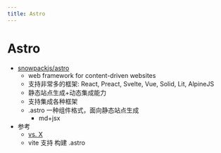 ```yaml
---
title: Astro
---
```


# Astro

- [snowpackjs/astro](https://github.com/snowpackjs/astro)
  - web framework for content-driven websites
  - 支持非常多的框架: React, Preact, Svelte, Vue, Solid, Lit, AlpineJS
  - 静态站点生成+动态集成能力
  - 支持集成各种框架
  - .astro 一种组件格式，面向静态站点生成
    - md+jsx
- 参考
  - [vs. X](https://docs.astro.build/en/guides/migrate-to-astro/)
  - vite 支持 构建 .astro
